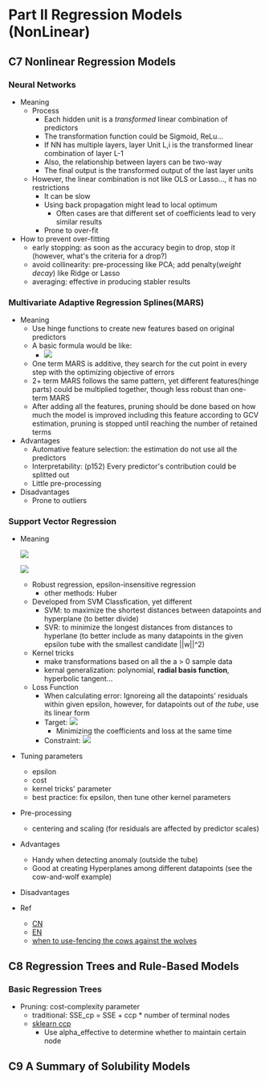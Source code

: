 # Part II Regression Models (NonLinear)

## C7 Nonlinear Regression Models
### Neural Networks
- Meaning
  - Process
    - Each hidden unit is a *transformed* linear combination of predictors
    - The transformation function could be Sigmoid, ReLu...
    - If NN has multiple layers, layer Unit L,i is the transformed linear combination of layer L-1
    - Also, the relationship between layers can be two-way
    - The final output is the transformed output of the last layer units
  - However, the linear combination is not like OLS or Lasso..., it has no restrictions
    - It can be slow
    - Using back propagation might lead to local optimum
      - Often cases are that different set of coefficients lead to very similar results
    - Prone to over-fit
- How to prevent over-fitting
  - early stopping: as soon as the accuracy begin to drop, stop it (however, what's the criteria for a drop?)
  - avoid collinearity: pre-processing like PCA; add penalty(*weight decay*) like Ridge or Lasso
  - averaging: effective in producing stabler results

### Multivariate Adaptive Regression Splines(MARS)
- Meaning
  - Use hinge functions to create new features based on original predictors
  - A basic formula would be like:
    - ![](https://latex.codecogs.com/svg.image?\widehat{y_i}&space;=&space;\beta&space;_0&space;&plus;&space;\beta&space;_1(h(X-a))&space;&plus;&space;\beta&space;_2(h(a-X)))
  - One term MARS is additive, they search for the cut point in every step with the optimizing objective of errors
  - 2+ term MARS follows the same pattern, yet different features(hinge parts) could be multiplied together, though less robust than one-term MARS
  - After adding all the features, pruning should be done based on how much the model is improved including this feature according to GCV estimation, pruning is stopped until reaching the number of retained terms
- Advantages
  - Automative feature selection: the estimation do not use all the predictors
  - Interpretability: (p152) Every predictor's contribution could be splitted out
  - Little pre-processing
- Disadvantages
  - Prone to outliers

### Support Vector Regression
- Meaning

  ![](https://latex.codecogs.com/svg.image?f(\textbf{u})&space;=&space;\beta_0&space;&plus;&space;\sum_{i=1}^{n}\alpha_iK(\textbf{x}_i,&space;\textbf{u}))
  
  ![](https://latex.codecogs.com/svg.image?K(\textbf{x}_i,&space;\textbf{u})&space;=&space;\sum_{j=i}^{P}x_{ij}u_j&space;=&space;{\textbf{x}_i}'\textbf{u})
  - Robust regression, epsilon-insensitive regression
    - other methods: Huber
  - Developed from SVM Classfication, yet different
    - SVM: to maximize the shortest distances between datapoints and hyperplane (to better divide)
    - SVR: to minimize the longest distances from distances to hyperlane (to better include as many datapoints in the given epsilon tube with the smallest candidate ||w||^2)
  - Kernel tricks
    - make transformations based on all the a > 0 sample data 
    - kernal generalization: polynomial, **radial basis function**, hyperbolic tangent...
  - Loss Function
    - When calculating error: Ignoreing all the datapoints' residuals within given epsilon, however, for datapoints out of *the tube*, use its linear form
    - Target: ![](https://latex.codecogs.com/svg.image?min(\frac{1}{2}||w||^2&space;&plus;&space;C\sum_{i=1}^{n}|\xi&space;_i|))
      - Minimizing the coefficients and loss at the same time
    - Constraint: ![](https://latex.codecogs.com/svg.image?|y&space;-&space;\widehat{y}|&space;\leq&space;&space;\epsilon&space;&plus;&space;|\xi&space;_i|)
- Tuning parameters
  - epsilon
  - cost
  - kernel tricks' parameter
  - best practice: fix epsilon, then tune other kernel parameters
- Pre-processing
  - centering and scaling (for residuals are affected by predictor scales)
- Advantages
  - Handy when detecting anomaly (outside the tube)
  - Good at creating Hyperplanes among different datapoints (see the cow-and-wolf example)
- Disadvantages
- Ref
  - [CN](https://blog.csdn.net/weixin_41940690/article/details/106639347?spm=1001.2101.3001.6650.1&utm_medium=distribute.pc_relevant.none-task-blog-2%7Edefault%7ECTRLIST%7ERate-1-106639347-blog-124145254.pc_relevant_aa&depth_1-utm_source=distribute.pc_relevant.none-task-blog-2%7Edefault%7ECTRLIST%7ERate-1-106639347-blog-124145254.pc_relevant_aa&utm_relevant_index=2)
  - [EN](https://towardsdatascience.com/an-introduction-to-support-vector-regression-svr-a3ebc1672c2)
  - [when to use-fencing the cows against the wolves](http://www.pybloggers.com/2017/01/why-use-svm/)


## C8 Regression Trees and Rule-Based Models
### Basic Regression Trees
- Pruning: cost-complexity parameter
  - traditional: SSE_cp = SSE + ccp * number of terminal nodes
  -  [sklearn ccp](https://scikit-learn.org/stable/modules/tree.html#minimal-cost-complexity-pruning)
      -  Use alpha_effective to determine whether to maintain certain node


## C9 A Summary of Solubility Models
